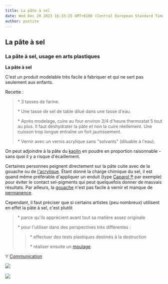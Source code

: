```yaml
---
title: La pâte à sel
date: Wed Dec 20 2023 16:33:25 GMT+0100 (Central European Standard Time)
author: postite
---
```


## La pâte à sel
### La pâte à sel, usage en arts plastiques
 **La pâte à sel**

C'est un produit modelable très facile à fabriquer et qui ne sert pas seulement aux enfants.

Recette :

> \* 3 tasses de farine.
> 
> \* Une tasse de sel de table dilué dans une tasse d'eau.
> 
> \* Après modelage, cuire au four environ 3/4 d'heure thermostat 5 tout au plus. Il faut déshydrater la pâte et non la cuire réellement. Une cuisson trop longue entraîne un fort jaunissement.
> 
> \* Vernir avec un vernis acrylique sans "solvants" (diluable à l'eau).

On peut adjoindre à la pâte du [kaolin](terresblanches.html#lekaolin) en poudre en proportion raisonnable - sans quoi il y a risque d'écaillement.

Certaines personnes peignent directement sur la pâte cuite avec de la gouache ou de [l'acrylique](acrylique.html). Étant donné la charge chimique du sel, il est quand même préférable d'appliquer un enduit (type [Caparol ®](caparol.html) par exemple) pour éviter le contact sel-pigments qui peut quelquefois donner de mauvais résultats. Par ailleurs, la [gouache](gouache.html) n'est pas facile à vernir et manque de [permanence](pigments.html#permanence).

Cependant, il faut préciser que si certains artistes (peu nombreux) utilisent en effet la pâte à sel, c'est plutôt

> \* parce qu'ils apprécient avant tout sa matière assez originale
> 
> \* pour l'utiliser dans des perspectives très différentes :
> 
> > \* effectuer des tests plastiques destinés à la destruction
> > 
> > \* réaliser ensuite un [moulage](moulage.html).



![](images/flechebas.gif) [Communication](http://www.artrealite.com/annonceurs.htm) 

[![](https://cbonvin.fr/sites/regie.artrealite.com/visuels/campagne1.png)](index-2.html#20131014)

![](https://cbonvin.fr/sites/regie.artrealite.com/visuels/campagne2.png)